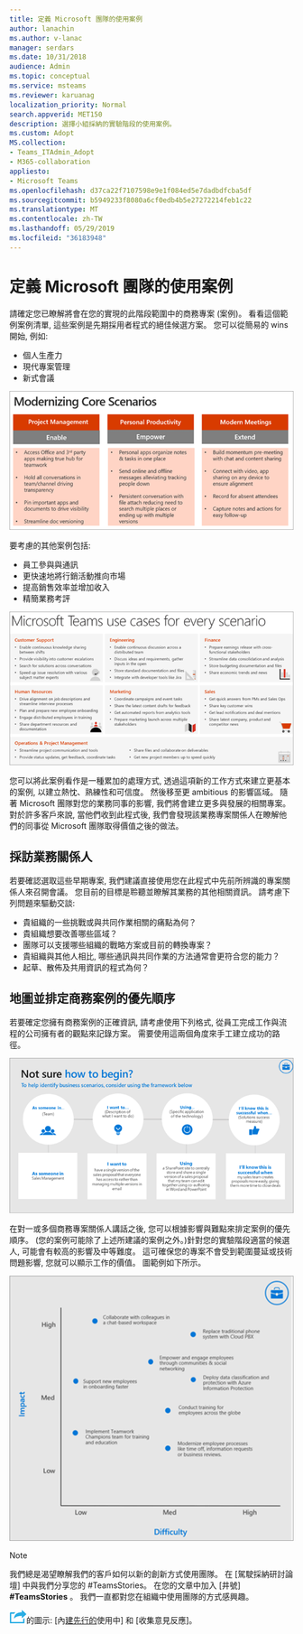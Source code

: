 ```yaml
---
title: 定義 Microsoft 團隊的使用案例
author: lanachin
ms.author: v-lanac
manager: serdars
ms.date: 10/31/2018
audience: Admin
ms.topic: conceptual
ms.service: msteams
ms.reviewer: karuanag
localization_priority: Normal
search.appverid: MET150
description: 選擇小組採納的實驗階段的使用案例。
ms.custom: Adopt
MS.collection:
- Teams_ITAdmin_Adopt
- M365-collaboration
appliesto:
- Microsoft Teams
ms.openlocfilehash: d37ca22f7107598e9e1f084ed5e7dadbdfcba5df
ms.sourcegitcommit: b5949233f8080a6cf0edb4b5e27272214feb1c22
ms.translationtype: MT
ms.contentlocale: zh-TW
ms.lasthandoff: 05/29/2019
ms.locfileid: "36183948"
---
```

# <a name="define-usage-scenarios-for-microsoft-teams"></a>定義 Microsoft 團隊的使用案例

請確定您已瞭解將會在您的實現的此階段範圍中的商務專案 (案例)。 看看這個範例案例清單, 這些案例是先期採用者程式的絕佳候選方案。 您可以從簡易的 wins 開始, 例如:

- 個人生產力
- 現代專案管理
- 新式會議

![三種核心案例的圖例](media/teams-adoption-modernizing-core-scenarios.png)

要考慮的其他案例包括:

- 員工參與與通訊
- 更快速地將行銷活動推向市場
- 提高銷售效率並增加收入
- 精簡業務考評

![針對每個案例的小組使用案例圖例](media/teams-adoption-use-cases.png)

您可以將此案例看作是一種累加的處理方式, 透過這項新的工作方式來建立更基本的案例, 以建立熱忱、熟練性和可信度。 然後移至更 ambitious 的影響區域。 隨著 Microsoft 團隊對您的業務同事的影響, 我們將會建立更多與發展的相關專案。 對於許多客戶來說, 當他們收到此程式後, 我們會發現該業務專案關係人在瞭解他們的同事從 Microsoft 團隊取得價值之後的做法。

## <a name="interview-business-stakeholders"></a>採訪業務關係人

若要確認選取這些早期專案, 我們建議直接使用您在此程式中先前所辨識的專案關係人來召開會議。 您目前的目標是聆聽並瞭解其業務的其他相關資訊。 請考慮下列問題來驅動交談:

- 貴組織的一些挑戰或與共同作業相關的痛點為何？
- 貴組織想要改善哪些區域？
- 團隊可以支援哪些組織的戰略方案或目前的轉換專案？
- 貴組織與其他人相比, 哪些通訊與共同作業的方法通常會更符合您的能力？
- 起草、散佈及共用資訊的程式為何？

## <a name="map-and-prioritize-business-scenarios"></a>地圖並排定商務案例的優先順序

若要確定您擁有商務案例的正確資訊, 請考慮使用下列格式, 從員工完成工作與流程的公司擁有者的觀點來記錄方案。 需要使用這兩個角度來手工建立成功的路徑。

![識別案例的架構圖例](media/teams-adoption-identify-scenarios.png)

在對一或多個商務專案關係人講話之後, 您可以根據影響與難點來排定案例的優先順序。 (您的案例可能除了上述所建議的案例之外。)針對您的實驗階段適當的候選人, 可能會有較高的影響及中等難度。 這可確保您的專案不會受到範圍蔓延或技術問題影響, 您就可以顯示工作的價值。 圖範例如下所示。

![顯示案例影響與難點的圖例](media/teams-adoption-impact-difficulty.png)

> [!Note]
> 我們總是渴望瞭解我們的客戶如何以新的創新方式使用團隊。 在 [駕駛採納研討論壇] 中與我們分享您的 #TeamsStories。 在您的文章中加入 [井號] **#TeamsStories** 。 我們一直都對您在組織中使用團隊的方式感興趣。

![代表下一個步驟](media/teams-adoption-next-icon.png)的圖示: [內[建先行的](teams-adoption-onboard-early-adopters.md)使用中] 和 [收集意見反應]。
